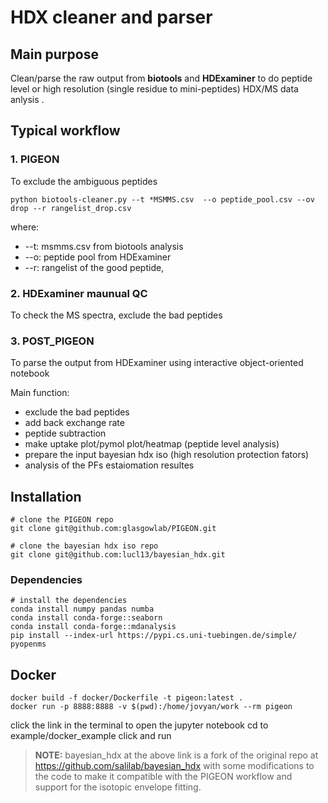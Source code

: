 # HDX cleaner and parser

## Main purpose

Clean/parse the raw output from **biotools** and **HDExaminer** to do peptide level or high resolution (single residue to mini-peptides) HDX/MS data anlysis .


## Typical workflow

### 1. PIGEON

To exclude the ambiguous peptides

```
python biotools-cleaner.py --t *MSMMS.csv  --o peptide_pool.csv --ov drop --r rangelist_drop.csv 
```

where:

* --t: msmms.csv from biotools analysis
* --o: peptide pool from HDExaminer
* --r: rangelist of the good peptide,


### 2. HDExaminer maunual QC

To check the MS spectra, exclude the bad peptides


### 3. POST_PIGEON 

To parse the output from HDExaminer using interactive object-oriented notebook 

Main function:
* exclude the bad peptides
* add back exchange rate
* peptide subtraction
* make uptake plot/pymol plot/heatmap (peptide level analysis)
* prepare the input bayesian hdx iso (high resolution protection fators)
* analysis of the PFs estaiomation resultes


## Installation

```
# clone the PIGEON repo
git clone git@github.com:glasgowlab/PIGEON.git

# clone the bayesian hdx iso repo
git clone git@github.com:lucl13/bayesian_hdx.git
```
### Dependencies

```
# install the dependencies
conda install numpy pandas numba
conda install conda-forge::seaborn
conda install conda-forge::mdanalysis
pip install --index-url https://pypi.cs.uni-tuebingen.de/simple/ pyopenms

```

## Docker
```
docker build -f docker/Dockerfile -t pigeon:latest .
docker run -p 8888:8888 -v $(pwd):/home/jovyan/work --rm pigeon
```

click the link in the terminal to open the jupyter notebook
cd to example/docker_example
click and run


> **NOTE:** bayesian_hdx at the above link is a fork of the original repo at https://github.com/salilab/bayesian_hdx with some modifications to the code to make it compatible with the PIGEON workflow and support for the isotopic envelope fitting.


